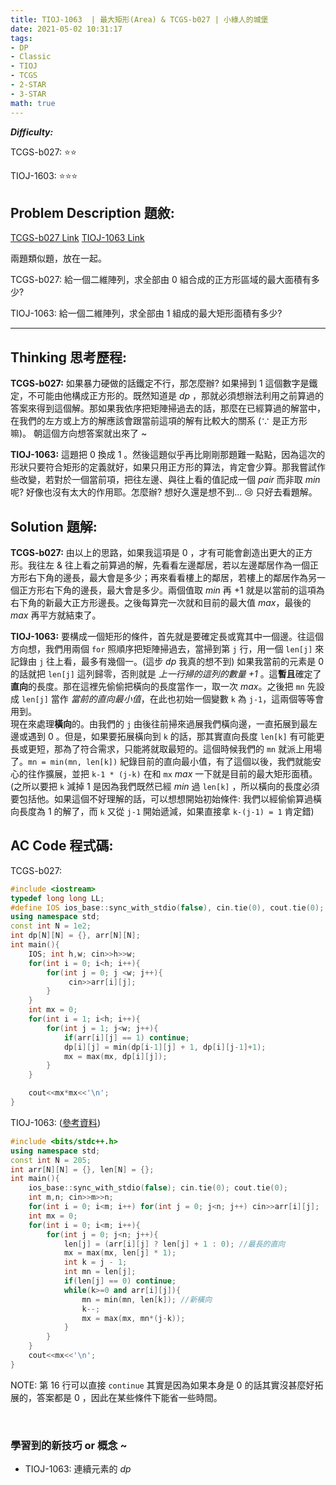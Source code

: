 ```yaml
---
title: TIOJ-1063  | 最大矩形(Area) & TCGS-b027 | 小綠人的城堡
date: 2021-05-02 10:31:17
tags:
- DP
- Classic
- TIOJ
- TCGS
- 2-STAR
- 3-STAR
math: true
---
```


***Difficulty:***

TCGS-b027: :star::star:

T​IO​J-1603: :star::star::star:

## Problem Description 題敘:

[TCGS-b027 Link](http://www.tcgs.tc.edu.tw:1218/ShowProblem?problemid=b027)
[TIOJ-1063 Link](https://tioj.ck.tp.edu.tw/problems/1063)

兩題類似題，放在一起。

TCGS-b027: 給一個二維陣列，求全部由 $0$ 組合成的正方形區域的最大面積有多少?

TIOJ-1063: 給一個二維陣列，求全部由 $1$ 組成的最大矩形面積有多少?

---

<!-- more -->



## Thinking 思考歷程: 

**TCGS-b027:** 
如果暴力硬做的話鐵定不行，那怎麼辦? 如果掃到 $1$ 這個數字是鐵定，不可能由他構成正方形的。既然知道是 $dp$ ，那就必須想辦法利用之前算過的答案來得到這個解。那如果我依序把矩陣掃過去的話，那麼在已經算過的解當中，在我們的左方或上方的解應該會跟當前這項的解有比較大的關系 ($\because$ 是正方形嘛)。 朝這個方向想答案就出來了 ~

**TIOJ-1063:** 
這題把 $0$ 換成 $1$ 。然後這題似乎再比剛剛那題難一點點，因為這次的形狀只要符合矩形的定義就好，如果只用正方形的算法，肯定會少算。那我嘗試作些改變，若對於一個當前項，把往左邊、與往上看的值記成一個 $pair$ 而非取 $min$ 呢? 好像也沒有太大的作用耶。怎麼辦? 想好久還是想不到... :cry: 只好去看題解。

## Solution 題解:

**TCGS-b027:**
由以上的思路，如果我這項是 $0$ ，才有可能會創造出更大的正方形。我往左 & 往上看之前算過的解，先看看左邊鄰居，若以左邊鄰居作為一個正方形右下角的邊長，最大會是多少；再來看看樓上的鄰居，若樓上的鄰居作為另一個正方形右下角的邊長，最大會是多少。兩個值取 $min$ 再 $+ 1$ 就是以當前的這項為右下角的新最大正方形邊長。之後每算完一次就和目前的最大值 $max$，最後的 $max$ 再平方就結束了。

**TIOJ-1063:**
要構成一個矩形的條件，首先就是要確定長或寬其中一個邊。往這個方向想，我們用兩個 `for` 照順序把矩陣掃過去，當掃到第 `j` 行，用一個 `len[j]` 來記錄由 `j` 往上看，最多有幾個一。(這步 $dp$ 我真的想不到) 如果我當前的元素是 $0$ 的話就把 `len[j]` 這列歸零，否則就是 *上一行掃的這列的數量 $+1$* 。這**暫且**確定了**直向**的長度。那在這裡先偷偷把橫向的長度當作一，取一次 $max$。之後把 `mn` 先設成 `len[j]` 當作 *當前的直向最小值*，在此也初始一個變數 `k` 為 `j-1`，這兩個等等會用到。
\
現在來處理**橫向**的。由我們的 `j` 由後往前掃來過展我們橫向邊，一直拓展到最左邊或遇到 $0$ 。但是，如果要拓展橫向到 `k` 的話，那其實直向長度 `len[k]` 有可能更長或更短，那為了符合需求，只能將就取最短的。這個時候我們的 `mn` 就派上用場了。`mn = min(mn, len[k])` 紀錄目前的直向最小值，有了這個以後，我們就能安心的往作擴展，並把 `k-1 * (j-k)` 在和 `mx` $max$ 一下就是目前的最大矩形面積。(之所以要把 `k` 減掉 $1$ 是因為我們既然已經 $min$ 過 `len[k]` ，所以橫向的長度必須要包括他。如果這個不好理解的話，可以想想開始初始條件: 我們以經偷偷算過橫向長度為 $1$ 的解了，而 `k` 又從 `j-1` 開始遞減，如果直接拿 `k-(j-1) = 1` 肯定錯) 

##  AC Code 程式碼:    

TCGS-b027:

```cpp
#include <iostream>
typedef long long LL;
#define IOS ios_base::sync_with_stdio(false), cin.tie(0), cout.tie(0);
using namespace std;
const int N = 1e2;
int dp[N][N] = {}, arr[N][N];
int main(){
	IOS; int h,w; cin>>h>>w;
	for(int i = 0; i<h; i++){
		for(int j = 0; j <w; j++){
			 cin>>arr[i][j];
		}
    }
	int mx = 0;
	for(int i = 1; i<h; i++){
		for(int j = 1; j<w; j++){
			if(arr[i][j] == 1) continue;
			dp[i][j] = min(dp[i-1][j] + 1, dp[i][j-1]+1);
			mx = max(mx, dp[i][j]);
		}
	}

	cout<<mx*mx<<'\n';
}
```



TIOJ-1063: ([參考資料](https://yuihuang.com/tioj-1063/))

```cpp
#include <bits/stdc++.h>
using namespace std;
const int N = 205;
int arr[N][N] = {}, len[N] = {};
int main(){ 
    ios_base::sync_with_stdio(false); cin.tie(0); cout.tie(0);
    int m,n; cin>>m>>n;
    for(int i = 0; i<m; i++) for(int j = 0; j<n; j++) cin>>arr[i][j];
    int mx = 0;
    for(int i = 0; i<m; i++){
        for(int j = 0; j<n; j++){
            len[j] = (arr[i][j] ? len[j] + 1 : 0); //最長的直向
            mx = max(mx, len[j] * 1);
            int k = j - 1;
            int mn = len[j];
            if(len[j] == 0) continue;
            while(k>=0 and arr[i][j]){
                mn = min(mn, len[k]); //新橫向
                k--;
                mx = max(mx, mn*(j-k));
            }
        }
    }
    cout<<mx<<'\n';
}
```

NOTE: 第 16 行可以直接 `continue` 其實是因為如果本身是 $0$ 的話其實沒甚麼好拓展的，答案都是 $0$ ，因此在某些條件下能省一些時間。

<br/>

### 學習到的新技巧 or 概念 ~

- TIOJ-1063: 連續元素的 $dp$ 